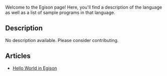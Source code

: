 Welcome to the Egison page! Here, you'll find a description of the language as well as a list of sample programs in that language.

## Description

No description available. Please consider contributing.

## Articles

- [Hello World in Egison](https://sampleprograms.io/projects/hello-world/egison)